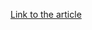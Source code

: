 [Link to the article](https://blogs.technet.microsoft.com/mmpc/2016/06/20/reverse-engineering-dubniums-flash-targeting-exploit/)
